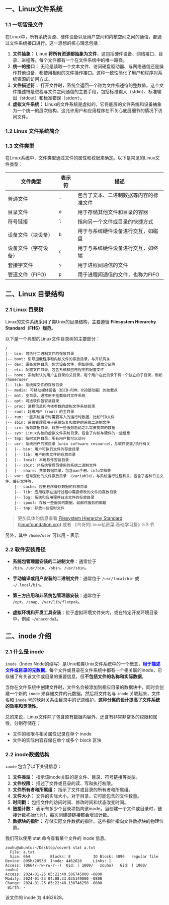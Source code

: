 ## 一、Linux文件系统

### 1.1 一切皆是文件

在Linux中，所有系统资源、硬件设备以及用户空间和内核空间之间的通信，都通过文件系统接口进行。这一思想的核心理念包括：

1. **文件抽象：** Linux **将所有资源都抽象为文件**，这包括硬件设备、网络接口、目录、进程等。每个文件都有一个在文件系统中的唯一路径。
2. **统一的接口：** 无论是读取一个文本文件、访问硬盘驱动器、与网络通信还是操作其他设备，都使用相似的文件操作接口。这种一致性简化了用户和程序对系统资源的访问方式。
3. **文件描述符：** 打开文件时，系统会返回一个称为文件描述符的整数值。这个文件描述符是进程与文件之间通信的主要手段，包括标准输入（stdin）、标准输出（stdout）和标准错误（stderr）。
4. **虚拟文件系统：** Linux的文件系统是虚拟的，它将底层的文件系统和设备抽象为一个统一的层次结构。这允许用户和应用程序在不关心底层细节的情况下访问文件。



### 1.2 Linux 文件系统简介





### 1.3 文件类型

在Linux系统中，文件类型通过文件的属性和权限来确定。以下是常见的Linux文件类型：

| 文件类型             | 表示符 | 描述                                   |
| -------------------- | ------ | -------------------------------------- |
| 普通文件             | `-`    | 包含了文本、二进制数据等内容的标准文件 |
| 目录文件             | `d`    | 用于存储其他文件和目录的容器           |
| 符号链接             | `l`    | 指向另一个文件或目录的快捷方式         |
| 设备文件（块设备）   | `b`    | 用于与系统硬件设备进行交互，如磁盘     |
| 设备文件（字符设备） | `c`    | 用于与系统硬件设备进行交互，如终端     |
| 套接字文件           | `s`    | 用于进程间通信的文件                   |
| 管道文件（FIFO）     | `p`    | 用于进程间通信的文件，也称为FIFO       |



## 二、Linux 目录结构

### 2.1  Linux 目录树

Linux的文件系统采用了类Unix的目录结构，主要遵循 **Filesystem Hierarchy Standard（FHS）规范**。

以下是一个典型的Linux文件目录树的主要部分：

```
/
|-- bin: 可执行二进制文件的存放目录
|-- boot: 引导加载程序和内核文件的存放目录，与开机有关
|-- dev: 设备文件目录，包含设备文件，例如终端、硬盘分区等
|-- etc: 配置文件目录，包含系统和应用程序的配置文件
|-- home: 系统默认的用户主目录的父目录，每个用户在此目录下有一个独立的子目录，例如 /home/user
|-- lib: 系统库文件的存放目录
|-- media: 可移动媒体设备（如CD-ROM、USB驱动器）的挂载点
|-- mnt: 空目录，通常用于挂载临时文件系统
|-- opt: 可选软件包安装目录
|-- proc: 进程信息和内核参数的虚拟文件系统目录
|-- root: 超级用户（root）的主目录
|-- run: 一些系统运行时需要写入的运行时数据，比如PID文件
|-- sbin: 系统管理员用于系统恢复和维护的系统二进制文件
|-- srv: 服务数据目录，存放一些服务启动之后需要提取的数据
|-- sys: Linux内核的虚拟文件系统目录，包含了内核与硬件的一些信息
|-- tmp: 临时文件目录，所有用户都可以访问
|-- usr: 系统用户的家目录（unix software resource），与软件安装/执行有关
|   |-- bin: 用户可执行文件的存放目录
|   |-- lib: 用户的库文件的存放目录
|   |-- local: 本地软件安装目录
|   |-- sbin: 非系统管理员使用的系统二进制文件
|   |-- share: 共享数据目录，包含man手册、info文档等
|-- var: 经常变化的文件存放目录 （variable），与系统运行过程有关，包含了各种日志文件、缓存文件等，
    |-- cache: 应用程序缓存数据的存放目录
    |-- lib: 应用程序在运行过程中需要修改的文件的存放目录
    |-- log: 系统和应用程序日志文件的存放目录
    |-- spool: 存放一些服务的数据，如邮件服务的邮箱
    |-- tmp: 存放一些临时文件

```

>  更加具体的信息查看 [Filesystem Hierarchy Standard (linuxfoundation.org)](https://refspecs.linuxfoundation.org/FHS_3.0/fhs/index.html) 或者 《鸟哥的Linux私房菜 基础学习篇》5.3 节

另外，其中  `/home/user`  可以用 `~` 表示





### 2.2 软件安装路径

- **系统包管理器安装的二进制文件**：通常位于 `/bin`、`/usr/bin`、`/sbin`、`/usr/sbin`。

- **手动编译或用户安装的二进制文件**：通常位于 `/usr/local/bin` 或 `~/.local/bin`。

- **第三方应用和非系统包管理器安装**：通常位于 `/opt`、`/snap`、`/var/lib/flatpak`。

- **虚拟环境和开发工具安装**：位于虚拟环境文件夹内，或在特定开发环境目录中，例如 `~/anaconda3`。



## 二、inode 介绍

### 2.1 什么是 inode

`inode`（Index Node的缩写）是Unix和类Unix文件系统中的一个概念，<font color="blue">**用于描述文件或目录的元数据**</font>。每个文件或目录在文件系统中都有一个相关联的inode，它存储了有关该文件或目录的重要信息，但**不包括文件的名称和实际数据**。

当你在文件系统中创建文件时，文件名会被添加到相应目录的数据块中，同时会创建一个新的 `inode` 来存储文件的元数据。然后将文件名与 `inode` 关联起来，文件名和 `inode` 号的映射关系由目录中的记录维护。**这种分离的设计提高了文件系统的效率和灵活性**。



总的来说，Linux文件除了包含原有数据内容外，还含有非常非常多的权限和属性，分别存储在：

- 文件的权限与相关属性记录在单个 inode
- 文件的实际内容存储在单个或多个 block 区块



### 2.2 inode数据结构

`inode` 包含了以下关键信息：

1. **文件类型：** 指示该inode关联的是文件、目录、符号链接等类型。
2. **文件权限：** 描述了文件或目录的读、写和执行权限。
3. **文件所有者和所属组：** 指示了文件或目录的所有者和所属组。
4. **文件大小：** 文件的实际大小，对于目录，它可能包含的文件数量。
5. **时间戳：** 包括文件的访问时间、修改时间和状态改变时间。
6. **链接计数：** 表示有多少个目录项指向该inode。当创建一个文件或目录时，链接计数初始化为1，每次创建硬链接都会增加计数。
7. **数据块的指针：** 存储实际文件数据的指针。这些指针指向文件数据块的物理位置。



我们可以使用 stat 命令查看某个文件的 inode 信息。

```
zouhu@ubuntu:~/Desktop/cover$ stat a.txt 
  File: a.txt
  Size: 664       	Blocks: 8          IO Block: 4096   regular file
Device: 805h/2053d	Inode: 4462628     Links: 1
Access: (0664/-rw-rw-r--)  Uid: ( 1000/   zouhu)   Gid: ( 1000/   zouhu)
Access: 2024-01-25 05:22:40.506745000 -0800
Modify: 2024-01-23 04:08:33.035149000 -0800
Change: 2024-01-25 05:22:48.138746250 -0800
 Birth: -

```

该文件的 inode 为 4462628。




